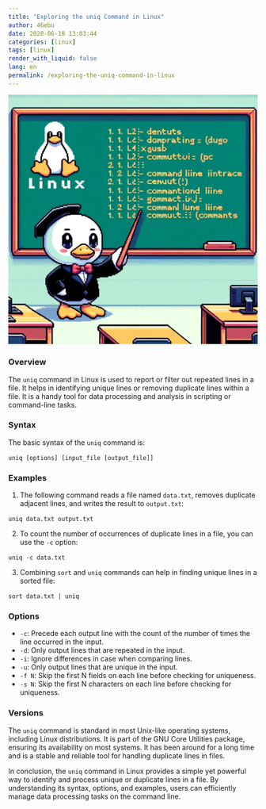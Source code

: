 ```yaml
---
title: "Exploring the uniq Command in Linux"
author: 46ebu
date: 2020-06-18 13:03:44 
categories: [linux]
tags: [linux]
render_with_liquid: false
lang: en
permalink: /exploring-the-uniq-command-in-linux
---
```


![Intro](/assets/img/post/linux.png)
### Overview
The `uniq` command in Linux is used to report or filter out repeated lines in a file. It helps in identifying unique lines or removing duplicate lines within a file. It is a handy tool for data processing and analysis in scripting or command-line tasks.

### Syntax
The basic syntax of the `uniq` command is:
```
uniq [options] [input_file [output_file]]
```

### Examples
1. The following command reads a file named `data.txt`, removes duplicate adjacent lines, and writes the result to `output.txt`:
```
uniq data.txt output.txt
```
2. To count the number of occurrences of duplicate lines in a file, you can use the `-c` option:
```
uniq -c data.txt
```
3. Combining `sort` and `uniq` commands can help in finding unique lines in a sorted file:
```
sort data.txt | uniq
```

### Options
- `-c`: Precede each output line with the count of the number of times the line occurred in the input.
- `-d`: Only output lines that are repeated in the input.
- `-i`: Ignore differences in case when comparing lines.
- `-u`: Only output lines that are unique in the input.
- `-f N`: Skip the first N fields on each line before checking for uniqueness.
- `-s N`: Skip the first N characters on each line before checking for uniqueness.

### Versions
The `uniq` command is standard in most Unix-like operating systems, including Linux distributions. It is part of the GNU Core Utilities package, ensuring its availability on most systems. It has been around for a long time and is a stable and reliable tool for handling duplicate lines in files.

In conclusion, the `uniq` command in Linux provides a simple yet powerful way to identify and process unique or duplicate lines in a file. By understanding its syntax, options, and examples, users can efficiently manage data processing tasks on the command line.